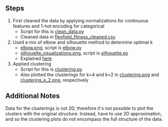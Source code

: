 ## Steps
1) First cleaned the data by applying normalizations for continuous features and 1-hot encoding for categorical 
    - Script for this is [clean_data.py](./clean_data.py)
    - Cleaned data in [flexfield_fitness_cleaned.csv](./data/flexfield_fitness_cleaned.csv)
2) Used a mix of elbow and silhouette method to determine optimal k
    - [elbow.png](./figs/elbow.png), script is [elbow.py](./elbow.py)
    - [silhouette_visualizations.png](./figs/silhouette_visualizations.png), script is [silhouette.py](./silhouette.py)
    - Explained [here](https://builtin.com/data-science/elbow-method#:~:text=The%20elbow%20method%20is%20a%20graphical%20method%20for%20finding%20the,the%20graph%20forms%20an%20elbow.)
3) Applied clustering
    - Script for this is [clustering.py](./clustering.py)
    - Also plotted the clusterings for k=4 and k=2 in [clustering.png](./clean_data.py) and [clustering_k_2.png](./figs/clustering_k_2.png), respectively

## Additional Notes
Data for the clusterings is not 2D, therefore it's not possible to plot the clusters with the original structure. Instead, have to use 2D approximation, and so the clustering plots do not encompass the full structure of the data.